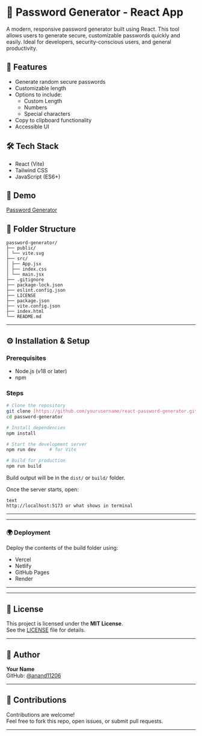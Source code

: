 # 🔐 Password Generator - React App

A modern, responsive password generator built using React. This tool allows users to generate secure, customizable passwords quickly and easily. Ideal for developers, security-conscious users, and general productivity.

## 🚀 Features

- Generate random secure passwords
- Customizable length
- Options to include:
  - Custom Length  
  - Numbers
  - Special characters
- Copy to clipboard functionality
- Accessible UI

## 🛠️ Tech Stack

- React (Vite)
- Tailwind CSS
- JavaScript (ES6+)

## 📸 Demo

[Password Generator](https://generate-passwrd.netlify.app/)

## 📂 Folder Structure
  ```text
  password-generator/
  ├── public/
  │ └── vite.svg
  ├── src/
  │ ├── App.jsx
  │ ├── index.css
  │ └── main.jsx
  ├── .gitignore
  ├── package-lock.json
  ├── eslint.config.json
  ├── LICENSE
  ├── package.json
  ├── vite.config.json
  ├── index.html
  └── README.md
```
---

## ⚙️ Installation & Setup

### Prerequisites

- Node.js (v18 or later)
- npm

### Steps

```bash
# Clone the repository
git clone [https://github.com/yourusername/react-password-generator.git](https://github.com/anand11206/password-generator.git)
cd password-generator

# Install dependencies
npm install

# Start the development server
npm run dev     # for Vite

# Build for production
npm run build
```
Build output will be in the `dist/` or `build/` folder.

Once the server starts, open:

<!-- code block starts -->
```
text
http://localhost:5173 or what shows in terminal
```
<!-- code block ends -->

---





---

### 🌍 Deployment

Deploy the contents of the build folder using:

- Vercel
- Netlify
- GitHub Pages
- Render

---



---

## 📄 License

This project is licensed under the **MIT License**.  
See the [LICENSE](./LICENSE) file for details.

---

## 👤 Author

**Your Name**  
GitHub: [@anand11206](https://github.com/anand11206)

---

## 🤝 Contributions

Contributions are welcome!  
Feel free to fork this repo, open issues, or submit pull requests.

---
